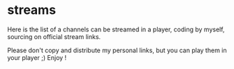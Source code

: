 # streams
Here is the list of a channels can be streamed in a player, coding by myself, sourcing on official stream links.

Please don't copy and distribute my personal links, but you can play them in your player ;) Enjoy !

